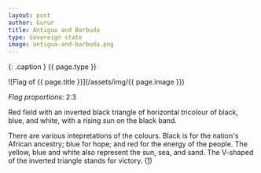 ```yaml
---
layout: post
author: Gurur
title: Antigua and Barbuda
type: Sovereign state
image: antigua-and-barbuda.png
---
```

{: .caption }
{{ page.type }}

![Flag of {{ page.title }}](/assets/img/{{ page.image }})

*Flag proportions*: 2:3

Red field with an inverted black triangle of horizontal tricolour of black, blue, and white, with a rising sun on the black band.

There are various intepretations of the colours. Black is for the nation's African ancestry; blue for hope; and red for the energy of the people. The yellow, blue and white also represent the sun, sea, and sand. The V-shaped of the inverted triangle stands for victory. (<span class="source-link">[1](https://en.wikipedia.org/wiki/Flag_of_Antigua_and_Barbuda))

